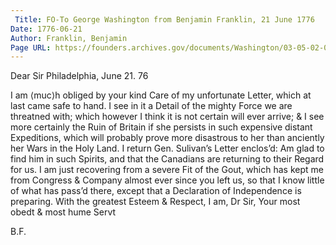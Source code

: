 ```yaml
---
 Title: FO-To George Washington from Benjamin Franklin, 21 June 1776
Date: 1776-06-21
Author: Franklin, Benjamin
Page URL: https://founders.archives.gov/documents/Washington/03-05-02-0036
---
```



Dear Sir
Philadelphia, June 21. 76

I am ⟨muc⟩h obliged by your kind Care of my unfortunate Letter, which at last came safe to hand. I see in it a Detail of the mighty Force we are threatned with; which however I think it is not certain will ever arrive; & I see more certainly the Ruin of Britain if she persists in such expensive distant Expeditions, which will probably prove more disastrous to her than anciently her Wars in the Holy Land.
I return Gen. Sulivan’s Letter enclos’d: Am glad to find him in such Spirits, and that the Canadians are returning to their Regard for us. I am just recovering from a severe Fit of the Gout, which has kept me from Congress & Company almost ever since you left us, so that I know little of what has pass’d there, except that a Declaration of Independence is preparing. With the greatest Esteem & Respect, I am, Dr Sir, Your most obedt & most hume Servt

B.F.


